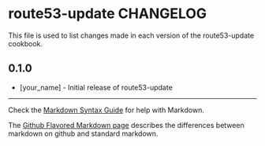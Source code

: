 route53-update CHANGELOG
========================

This file is used to list changes made in each version of the route53-update cookbook.

0.1.0
-----
- [your_name] - Initial release of route53-update

- - -
Check the [Markdown Syntax Guide](http://daringfireball.net/projects/markdown/syntax) for help with Markdown.

The [Github Flavored Markdown page](http://github.github.com/github-flavored-markdown/) describes the differences between markdown on github and standard markdown.
